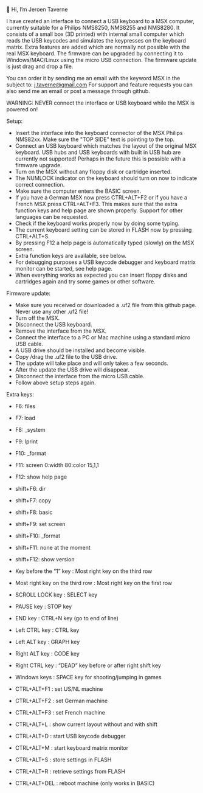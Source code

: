 👋 Hi, I’m Jeroen Taverne

I have created an interface to connect a USB keyboard to a MSX computer, currently suitable for a Philips NMS8250, NMS8255 and NMS8280.
It consists of a small box (3D printed) with internal small computer which reads the USB keycodes and simulates the keypresses on the keyboard matrix.
Extra features are added which are normally not possible with the real MSX keyboard.
The firmware can be upgraded by connecting it to Windows/MAC/Linux using the micro USB connection. The firmware update is just drag and drop a file.

You can order it by sending me an email with the keyword MSX in the subject to: j.taverne@gmail.com
For support and feature requests you can also send me an email or post a message through github.

WARNING: NEVER connect the interface or USB keyboard while the MSX is powered on!

Setup:

-	Insert the interface into the keyboard connector of the MSX Philips NMS82xx. Make sure the "TOP SIDE" text is pointing to the top.
-	Connect an USB keyboard which matches the layout of the original MSX keyboard. USB hubs and USB keyboards with built in USB hub are currently not supported! Perhaps in the future this is possible with a firmware upgrade.
-	Turn on the MSX without any floppy disk or cartridge inserted.
-	The NUMLOCK indicator on the keyboard should turn on now to indicate correct connection.
-	Make sure the computer enters the BASIC screen.
-	If you have a German MSX now press CTRL+ALT+F2 or if you have a French MSX press CTRL+ALT+F3. This makes sure that the extra function keys and help page are shown properly. Support for other languages can be requested.
-	Check if the keyboard works properly now by doing some typing.
-	The current keyboard setting can be stored in FLASH now by pressing CTRL+ALT+S.
-	By pressing F12 a help page is automatically typed (slowly) on the MSX screen.
-	Extra function keys are available, see below.
-	For debugging purposes a USB keycode debugger and keyboard matrix monitor can be started, see help page.
-	When everything works as expected you can insert floppy disks and cartridges again and try some games or other software.

Firmware update:

-	Make sure you received or downloaded a .uf2 file from this github page. Never use any other .uf2 file!
-	Turn off the MSX.
-	Disconnect the USB keyboard.
-	Remove the interface from the MSX.
-	Connect the interface to a PC or Mac machine using a standard micro USB cable.
-	A USB drive should be installed and become visible.
-	Copy /drag the .uf2 file to the USB drive.
-	The update will take place and will only takes a few seconds.
-	After the update the USB drive will disappear.
-	Disconnect the interface from the micro USB cable.
-	Follow above setup steps again.

Extra keys:

- F6: files
- F7: load
- F8: _system
- F9: lprint
- F10: _format
- F11: screen 0:width 80:color 15,1,1
- F12: show help page
- shift+F6: dir
- shift+F7: copy
- shift+F8: basic
- shift+F9: set screen
- shift+F10: _format
- shift+F11: none at the moment
- shift+F12: show version

- Key before the “1” key : Most right key on the third row
- Most right key on the third row	: Most right key on the first row
- SCROLL LOCK key : SELECT key
- PAUSE key : STOP key
- END key : CTRL+N key (go to end of line)
- Left CTRL key : CTRL key
- Left ALT key : GRAPH key
- Right ALT key : CODE key
- Right CTRL key : “DEAD” key before or after right shift key
- Windows keys : SPACE key for shooting/jumping in games
- CTRL+ALT+F1 : set US/NL machine
- CTRL+ALT+F2 : set German machine
- CTRL+ALT+F3 : set French machine
- CTRL+ALT+L : show current layout without and with shift
- CTRL+ALT+D : start USB keycode debugger
- CTRL+ALT+M : start keyboard matrix monitor
- CTRL+ALT+S : store settings in FLASH
- CTRL+ALT+R : retrieve settings from FLASH
- CTRL+ALT+DEL : reboot machine (only works in BASIC)
